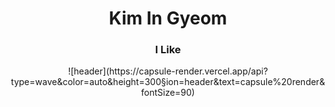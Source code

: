 
<!---
jel4399/jel4399 is a ✨ special ✨ repository because its `README.md` (this file) appears on your GitHub profile.
You can click the Preview link to take a look at your changes.
--->
<h1 align=center>
  Kim In Gyeom
</h1>

<h3 align=center>
  I Like
</h3>

<p align=center>
![header](https://capsule-render.vercel.app/api?type=wave&color=auto&height=300&section=header&text=capsule%20render&fontSize=90)
</p>
